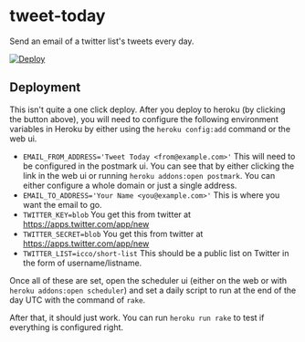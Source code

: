 # tweet-today

Send an email of a twitter list's tweets every day.

[![Deploy](https://www.herokucdn.com/deploy/button.svg)](https://heroku.com/deploy)

## Deployment

This isn't quite a one click deploy. After you deploy to heroku (by clicking the button above), you will need to configure the following environment variables in Heroku by either using the `heroku config:add` command or the web ui.

 - `EMAIL_FROM_ADDRESS='Tweet Today <from@example.com>'` This will need to be configured in the postmark ui. You can see that by either clicking the link in the web ui or running `heroku addons:open postmark`. You can either configure a whole domain or just a single address.
 - `EMAIL_TO_ADDRESS='Your Name <you@example.com>'` This is where you want the email to go.
 - `TWITTER_KEY=blob` You get this from twitter at https://apps.twitter.com/app/new
 - `TWITTER_SECRET=blob` You get this from twitter at https://apps.twitter.com/app/new
 - `TWITTER_LIST=icco/short-list` This should be a public list on Twitter in the form of username/listname.

 Once all of these are set, open the scheduler ui (either on the web or with `heroku addons:open scheduler`) and set a daily script to run at the end of the day UTC with the command of `rake`.

 After that, it should just work. You can run `heroku run rake` to test if everything is configured right.
